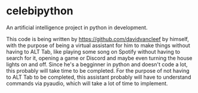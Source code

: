 # celebipython
An artificial intelligence project in python in development.

This code is being written by https://github.com/davidvancleef by himself, with the purpose of being a virtual assistant for him to make things without having to ALT Tab, like playing some song on Spotify without having to search for it, opening a game or Discord and maybe even turning the house lights on and off. Since he's a begginner in python and doesn't code a lot, this probably will take time to be completed. For the purpose of not having to ALT Tab to be completed, this assistant probably will have to understand commands via pyaudio, which will take a lot of time to implement.
